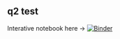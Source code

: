 
## q2 test
Interative notebook here -> [![Binder](https://mybinder.org/badge_logo.svg)](https://mybinder.org/v2/gh/lfnothias/emp_metabolomics_quickvisualization/HEAD?filepath=Prepare_MZmine_featuretable_biom.ipynb)


